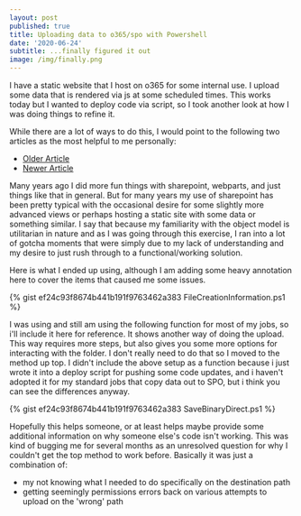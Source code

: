 ```yaml
---
layout: post
published: true
title: Uploading data to o365/spo with Powershell
date: '2020-06-24'
subtitle: ...finally figured it out
image: /img/finally.png
---
```

I have a static website that I host on o365 for some internal use. I upload some data that is rendered via js at some scheduled times. This works today but I wanted to deploy code via script, so I took another look at how I was doing things to refine it.

While there are a lot of ways to do this, I would point to the following two articles as the most helpful to me personally:

- [Older Article](https://support.microsoft.com/en-us/help/2529243/sharepoint-2010-howto-upload-a-file-of-the-size-of-1-gb-using-client-o)
- [Newer Article](https://docs.microsoft.com/en-us/sharepoint/dev/solution-guidance/upload-large-files-sample-app-for-sharepoint)

Many years ago I did more fun things with sharepoint, webparts, and just things like that in general. But for many years my use of sharepoint has been pretty typical with the occasional desire for some slightly more advanced views or perhaps hosting a static site with some data or something similar. I say that because my familiarity with the object model is utilitarian in nature and as I was going through this exercise, I ran into a lot of gotcha moments that were simply due to my lack of understanding and my desire to just rush through to a functional/working solution.

Here is what I ended up using, although I am adding some heavy annotation here to cover the items that caused me some issues.

{% gist ef24c93f8674b441b191f9763462a383 FileCreationInformation.ps1 %}

I was using and still am using the following function for most of my jobs, so i'll include it here for reference. It shows another way of doing the upload. This way requires more steps, but also gives you some more options for interacting with the folder. I don't really need to do that so I moved to the method up top. I didn't include the above setup as a function because i just wrote it into a deploy script for pushing some code updates, and i haven't adopted it for my standard jobs that copy data out to SPO, but i think you can see the differences anyway.

{% gist ef24c93f8674b441b191f9763462a383 SaveBinaryDirect.ps1 %}

Hopefully this helps someone, or at least helps maybe provide some additional information on why someone else's code isn't working. This was kind of bugging me for several months as an unresolved question for why I couldn't get the top method to work before. Basically it was just a combination of:

- my not knowing what I needed to do specifically on the destination path
- getting seemingly permissions errors back on various attempts to upload on the 'wrong' path
